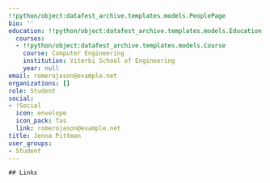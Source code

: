 ```yaml
---
!!python/object:datafest_archive.templates.models.PeoplePage
bio: ''
education: !!python/object:datafest_archive.templates.models.Education
  courses:
  - !!python/object:datafest_archive.templates.models.Course
    course: Computer Engineering
    institution: Viterbi School of Engineering
    year: null
email: romerojason@example.net
organizations: []
role: Student
social:
- !Social
  icon: envelope
  icon_pack: fas
  link: romerojason@example.net
title: Jenna Pittman
user_groups:
- Student
---
```


    ## Links
    